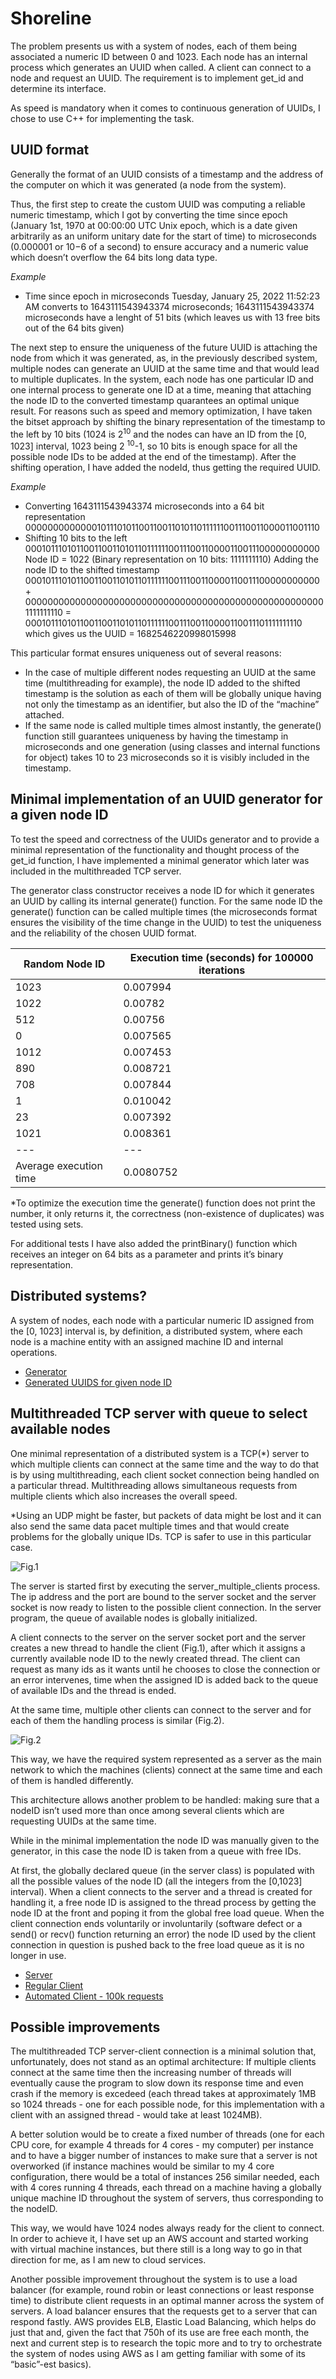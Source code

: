 # Shoreline
The problem presents us with a system of nodes, each of them being associated a numeric ID between 0 and 1023. Each node has an internal process which generates an UUID when called. A client can connect to a node and request an UUID. 
The requirement is to implement get_id and determine its interface.

As speed is mandatory when it comes to continuous generation of UUIDs, I chose to use C++ for implementing the task.

## UUID format

Generally the format of an UUID consists of a timestamp and the address of the computer on which it was generated (a node from the system).

Thus, the first step to create the custom UUID was computing a reliable numeric timestamp, which I got by converting the time since epoch (January 1st, 1970 at 00:00:00 UTC Unix epoch, which is a date given arbitrarily as an uniform unitary date for the start of time) to microseconds (0.000001 or 10−6 of a second) to ensure accuracy and a numeric value which doesn’t overflow the 64 bits long data type.

*Example*
- Time since epoch in microseconds
Tuesday, January 25, 2022 11:52:23 AM converts to 1643111543943374 microseconds;
1643111543943374 microseconds have a lenght of 51 bits (which leaves us with 13 free bits out of the 64 bits given)

The next step to ensure the uniqueness of the future UUID is attaching the node from which it was generated, as, in the previously described system, multiple nodes can generate an UUID at the same time and that would lead to multiple duplicates. In the system, each node has one particular ID and one internal process to generate one ID at a time, meaning that attaching the node ID to the converted timestamp quarantees an optimal unique result.
For reasons such as speed and memory optimization, I have taken the bitset approach by shifting the binary representation of the timestamp to the left by 10 bits (1024 is 2<sup>10</sup> and the nodes can have an ID from the [0, 1023] interval, 1023 being 2 <sup>10</sup>-1, so 10 bits is enough space for all the possible node IDs to be added at the end of the timestamp). After the shifting operation, I have added the nodeId, thus getting the required UUID.

*Example*
- Converting 1643111543943374 microseconds into a 64 bit representation 0000000000000101110101100110011010110111111001110011000011001110
- Shifting 10 bits to the left
0001011101011001100110101101111110011100110000110011100000000000
Node ID = 1022 (Binary representation on 10 bits: 1111111110)
Adding the node ID to the shifted timestamp
0001011101011001100110101101111110011100110000110011100000000000 +
0000000000000000000000000000000000000000000000000000001111111110 =
0001011101011001100110101101111110011100110000110011101111111110 
which gives us the UUID = 1682546220998015998

This particular format ensures uniqueness out of several reasons:

- In the case of multiple different nodes requesting an UUID at the same time (multithreading for example), the node ID added to the shifted timestamp is the solution as each of them will be globally unique having not only the timestamp as an identifier, but also the ID of the “machine” attached.
- If the same node is called multiple times almost instantly, the generate() function still guarantees uniqueness by having the timestamp in microseconds and one generation (using classes and internal functions for object) takes 10 to 23 microseconds so it is visibly included in the timestamp.

## Minimal implementation of an UUID generator for a given node ID

To test the speed and correctness of the UUIDs generator and to provide a minimal representation of the functionality and thought process of the get_id function, I have implemented a minimal generator which later was included in the multithreaded TCP server.

The generator class constructor receives a node ID for which it generates an UUID by calling its internal generate() function. For the same node ID the generate() function can be called multiple times (the microseconds format ensures the visibility of the time change in the UUID) to test the uniqueness and the reliability of the chosen UUID format.
 
Random Node ID | Execution time (seconds) for 100000 iterations
--- | --- 
1023 | 0.007994
1022 | 0.00782
512 | 0.00756
0 | 0.007565
1012 | 0.007453
890 | 0.008721
708 | 0.007844
1 | 0.010042
23 | 0.007392
1021 | 0.008361
--- | --- 
Average execution time | 0.0080752

*To optimize the execution time the generate()  function does not print the number, it only returns it, the correctness (non-existence of duplicates) was tested using sets.

For additional tests I have also added the printBinary() function which receives an integer on 64 bits as a parameter and prints it’s binary representation.

## Distributed systems? 

A system of nodes, each node with a particular numeric ID assigned from the [0, 1023] interval is, by definition, a distributed system, where each node is a machine entity with an assigned machine ID and internal operations. 

- [Generator](https://github.com/egg-nation/shoreline/blob/main/minimal_uuid_generator/uuids_generation/uuids_generation/main.cpp)
- [Generated UUIDS for given node ID](https://github.com/egg-nation/shoreline/tree/main/minimal_uuid_generator/uuids_generation/uuids_generation/tests_on_minimal_UUID_generator)

## Multithreaded TCP server with queue to select available nodes 

One minimal representation of a distributed system is a TCP(*)  server to which multiple clients can connect at the same time and the way to do that is by using multithreading, each client socket connection being handled on a particular thread. Multithreading allows simultaneous requests from multiple clients which also increases the overall speed. 

*Using an UDP might be faster, but packets of data might be lost and it can also send the same data pacet multiple times and that would create problems for the globally unique IDs. TCP is safer to use in this particular case.

![Fig.1](https://github.com/egg-nation/shoreline/blob/main/client_threads.jpg)

The server is started first by executing the server_multiple_clients process. The ip address and the port are bound to the server socket and the server socket is now ready to listen to the possible client connection. In the server program, the queue of available nodes is globally initialized.

A client connects to the server on the server socket port and the server creates a new thread to handle the client (Fig.1), after which it assigns a currently available node ID to the newly created thread. The client can request as many ids as it wants until he chooses to close the connection or an error intervenes, time when the assigned ID is added back to the queue of available IDs and the thread is ended. 

At the same time, multiple other clients can connect to the server and for each of them the handling process is similar (Fig.2).

![Fig.2](https://www.researchgate.net/profile/Jingyu-Zhou-3/publication/221244103/figure/fig2/AS:669067807563778@1536529604229/Multi-threaded-server-design.png)

This way, we have the required system represented as a server as the main network to which the machines (clients) connect at the same time and each of them is handled differently.

This architecture allows another problem to be handled: making sure that a nodeID isn’t used more than once among several clients which are requesting UUIDs at the same time.

While in the minimal implementation the node ID was manually given to the generator, in this case the node ID is taken from a queue with free IDs.

At first, the globally declared queue (in the server class) is populated with all the possible values of the node ID (all the integers from the [0,1023] interval). When a client connects to the server and a thread is created for handling it, a free node ID is assigned to the thread process by getting the node ID at the front and poping it from the global free load queue. When the client connection ends voluntarily or involuntarily (software defect or a send() or recv() function returning an error) the node ID used by the client connection in question is pushed back to the free load queue as it is no longer in use.

- [Server](https://github.com/egg-nation/shoreline/tree/main/server_clients_system/server_multiple_clients/server_multiple_clients)
- [Regular Client](https://github.com/egg-nation/shoreline/blob/main/server_clients_system/regular_client/regular_client/regular_client.cpp)
- [Automated Client - 100k requests](https://github.com/egg-nation/shoreline/blob/main/server_clients_system/automated_client_100000_iterations/automated_client_100000_iterations/automated_client.cpp)

## Possible improvements

The multithreaded TCP server-client connection is a minimal solution that, unfortunately, does not stand as an optimal architecture:
If multiple clients connect at the same time then the increasing number of threads will eventually cause the program to slow down its response time and even crash if the memory is excedeed (each thread takes at approximately 1MB so 1024 threads - one for each possible node, for this implementation with a client with an assigned thread - would take at least 1024MB). 

A better solution would be to create a fixed number of threads (one for each CPU core, for example 4 threads for 4 cores - my computer) per instance and to have a bigger number of instances to make sure that a server is not overworked (if instance machines  would be similar to my 4 core configuration, there would be a total of instances 256 similar needed, each with 4 cores running 4 threads, each thread on a machine having a globally unique machine ID throughout the system of servers, thus corresponding to the nodeID.

This way, we would have 1024 nodes always ready for the client to connect. In order to achieve it, I have set up an AWS account and started working with virtual machine instances, but there still is a long way to go in that direction for me, as I am new to cloud services.

Another possible improvement throughout the system is to use a load balancer (for example, round robin or least connections or least response time) to distribute client requests in an optimal manner across the system of servers. A load balancer ensures that the requests get to a server that can respond fastly. AWS provides ELB, Elastic Load Balancing, which helps do just that and, given the fact that 750h of its use are free each month, the next and current step is to research the topic more and to try to orchestrate the system of nodes using AWS as I am getting familiar with some of its “basic”-est basics).
